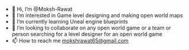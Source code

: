 - 👋 Hi, I’m @Moksh-Rawat
- 👀 I’m interested in Game level designing and making open world maps
- 🌱 I’m currently learning Uneal engine blueprints
- 💞️ I’m looking to collaborate on any open world game or a team or person searching for a level designer for an open world game 
- 📫 How to reach me mokshrawat65@gmail.com

<!---
Moksh-Rawat/Moksh-Rawat is a ✨ special ✨ repository because its `README.md` (this file) appears on your GitHub profile.
You can click the Preview link to take a look at your changes.
--->
